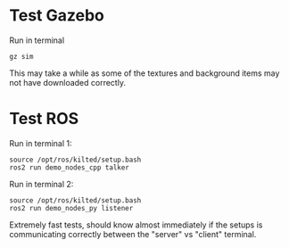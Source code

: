 # Test Gazebo

Run in terminal
    
    gz sim

This may take a while as some of the textures and background items may not have downloaded correctly. 

# Test ROS

Run in terminal 1:

    source /opt/ros/kilted/setup.bash
    ros2 run demo_nodes_cpp talker

Run in terminal 2:

    source /opt/ros/kilted/setup.bash
    ros2 run demo_nodes_py listener

Extremely fast tests, should know almost immediately if the setups is communicating correctly between the "server" vs "client" terminal.
